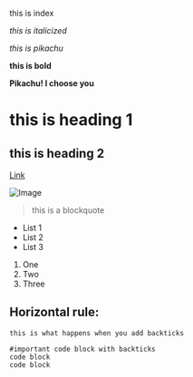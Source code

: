 this is index 

*this is italicized* 

*this is pikachu*

**this is bold**

**Pikachu! I choose you**

# this is heading 1
## this is heading 2


[Link](https://canvas.ucsd.edu/courses/35489) 

![Image](https://pngimg.com/uploads/pokemon/pokemon_PNG9.png) 

> this is a blockquote 

* List 1
* List 2
* List 3 

1. One 
2. Two 
3. Three 

Horizontal rule:
--- 

`this is what happens when you add backticks `

```
#important code block with backticks 
code block 
code block 

```




